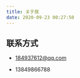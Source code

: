 ```yaml
---
title: 关于我
date: 2020-09-23 00:27:50
---
```


## 联系方式

- 184937612@qq.com

- 13849866788

